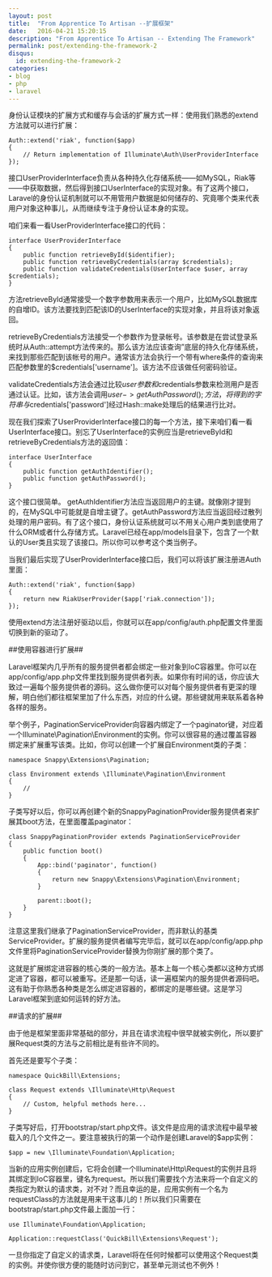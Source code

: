 ```yaml
---
layout: post
title:  "From Apprentice To Artisan --扩展框架"
date:   2016-04-21 15:20:15
description: "From Apprentice To Artisan -- Extending The Framework"
permalink: post/extending-the-framework-2
disqus:
  id: extending-the-framework-2
categories:
- blog
- php
- laravel
---
```


身份认证模块的扩展方式和缓存与会话的扩展方式一样：使用我们熟悉的extend方法就可以进行扩展：<br>

```
Auth::extend('riak', function($app)
{
    // Return implementation of Illuminate\Auth\UserProviderInterface
});
```

接口UserProviderInterface负责从各种持久化存储系统——如MySQL，Riak等——中获取数据，然后得到接口UserInterface的实现对象。有了这两个接口，Laravel的身份认证机制就可以不用管用户数据是如何储存的、究竟哪个类来代表用户对象这种事儿，从而继续专注于身份认证本身的实现。<br>

咱们来看一看UserProviderInterface接口的代码：<br>

```
interface UserProviderInterface 
{
    public function retrieveById($identifier);
    public function retrieveByCredentials(array $credentials);
    public function validateCredentials(UserInterface $user, array $credentials);
}
```

方法retrieveById通常接受一个数字参数用来表示一个用户，比如MySQL数据库的自增ID。该方法要找到匹配该ID的UserInterface的实现对象，并且将该对象返回。<br>

retrieveByCredentials方法接受一个参数作为登录帐号。该参数是在尝试登录系统时从Auth::attempt方法传来的。那么该方法应该查询”底层的持久化存储系统，来找到那些匹配到该帐号的用户。通常该方法会执行一个带有where条件的查询来匹配参数里的$credentials['username']。该方法不应该做任何密码验证。<br>

validateCredentials方法会通过比较$user参数和$credentials参数来检测用户是否通过认证。比如，该方法会调用$user->getAuthPassword();方法，将得到的字符串与$credentials['password']经过Hash::make处理后的结果进行比对。<br>

现在我们探索了UserProviderInterface接口的每一个方法，接下来咱们看一看UserInterface接口。别忘了UserInterface的实例应当是retrieveById和retrieveByCredentials方法的返回值：<br>

``` 
interface UserInterface 
{
    public function getAuthIdentifier();
    public function getAuthPassword();
}
```

这个接口很简单。 getAuthIdentifier方法应当返回用户的主键。就像刚才提到的，在MySQL中可能就是自增主键了。getAuthPassword方法应当返回经过散列处理的用户密码。有了这个接口，身份认证系统就可以不用关心用户类到底使用了什么ORM或者什么存储方式。Laravel已经在app/models目录下，包含了一个默认的User类且实现了该接口。所以你可以参考这个类当例子。<br>

当我们最后实现了UserProviderInterface接口后，我们可以将该扩展注册进Auth里面：<br>

```
Auth::extend('riak', function($app)
{
    return new RiakUserProvider($app['riak.connection']);
});
```

使用extend方法注册好驱动以后，你就可以在app/config/auth.php配置文件里面切换到新的驱动了。<br>

##使用容器进行扩展##

Laravel框架内几乎所有的服务提供者都会绑定一些对象到IoC容器里。你可以在app/config/app.php文件里找到服务提供者列表。如果你有时间的话，你应该大致过一遍每个服务提供者的源码。这么做你便可以对每个服务提供者有更深的理解，明白他们都往框架里加了什么东西，对应的什么键。那些键就用来联系着各种各样的服务。<br>

举个例子，PaginationServiceProvider向容器内绑定了一个paginator键，对应着一个Illuminate\Pagination\Environment的实例。你可以很容易的通过覆盖容器绑定来扩展重写该类。比如，你可以创建一个扩展自Environment类的子类：<br>

```
namespace Snappy\Extensions\Pagination;

class Environment extends \Illuminate\Pagination\Environment 
{
    //
}
```

子类写好以后，你可以再创建个新的SnappyPaginationProvider服务提供者来扩展其boot方法，在里面覆盖paginator：<br>

```
class SnappyPaginationProvider extends PaginationServiceProvider
{
    public function boot()
    {
        App::bind('paginator', function()
        {
            return new Snappy\Extensions\Pagination\Environment;
        }

        parent::boot();
    }
}
```

注意这里我们继承了PaginationServiceProvider，而非默认的基类ServiceProvider。扩展的服务提供者编写完毕后，就可以在app/config/app.php文件里将PaginationServiceProvider替换为你刚扩展的那个类了。<br>

这就是扩展绑定进容器的核心类的一般方法。基本上每一个核心类都以这种方式绑定进了容器，都可以被重写。还是那一句话，读一遍框架内的服务提供者源码吧。这有助于你熟悉各种类是怎么绑定进容器的，都绑定的是哪些键。这是学习Laravel框架到底如何运转的好方法。<br>

##请求的扩展##

由于他是框架里面非常基础的部分，并且在请求流程中很早就被实例化，所以要扩展Request类的方法与之前相比是有些许不同的。<br>

首先还是要写个子类：<br>

``` 
namespace QuickBill\Extensions;

class Request extends \Illuminate\Http\Request 
{
    // Custom, helpful methods here...
}
```

子类写好后，打开bootstrap/start.php文件。该文件是应用的请求流程中最早被载入的几个文件之一。要注意被执行的第一个动作是创建Laravel的$app实例：<br>

```
$app = new \Illuminate\Foundation\Application;
```

当新的应用实例创建后，它将会创建一个Illuminate\Http\Request的实例并且将其绑定到IoC容器里，键名为request。所以我们需要找个方法来将一个自定义的类指定为默认的请求类，对不对？而且幸运的是，应用实例有一个名为requestClass的方法就是用来干这事儿的！所以我们只需要在bootstrap/start.php文件最上面加一行：<br>

```
use Illuminate\Foundation\Application;

Application::requestClass('QuickBill\Extensions\Request');
```

一旦你指定了自定义的请求类，Laravel将在任何时候都可以使用这个Request类的实例。并使你很方便的能随时访问到它，甚至单元测试也不例外！<br>
